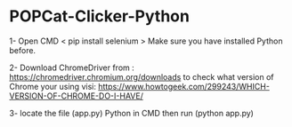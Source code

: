 # POPCat-Clicker-Python

1- Open CMD
< pip install selenium >
Make sure you have installed Python before. 

2- Download ChromeDriver from : https://chromedriver.chromium.org/downloads
  to check what version of Chrome your using visi: https://www.howtogeek.com/299243/WHICH-VERSION-OF-CHROME-DO-I-HAVE/
  
3- locate the file (app.py) Python in CMD then run
  (python app.py)
  
